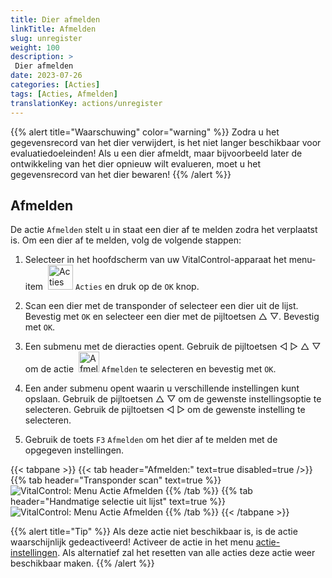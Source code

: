 ```yaml
---
title: Dier afmelden
linkTitle: Afmelden
slug: unregister
weight: 100
description: >
 Dier afmelden
date: 2023-07-26
categories: [Acties]
tags: [Acties, Afmelden]
translationKey: actions/unregister
---
```

{{% alert title="Waarschuwing" color="warning" %}}
Zodra u het gegevensrecord van het dier verwijdert, is het niet langer beschikbaar voor evaluatiedoeleinden! Als u een dier afmeldt, maar bijvoorbeeld later de ontwikkeling van het dier opnieuw wilt evalueren, moet u het gegevensrecord van het dier bewaren!
{{% /alert %}}

## Afmelden

De actie `Afmelden` stelt u in staat een dier af te melden zodra het verplaatst is. Om een dier af te melden, volg de volgende stappen:

1. Selecteer in het hoofdscherm van uw VitalControl-apparaat het menu-item &nbsp;<img src="/icons/actions.svg" width="40" align="bottom" alt="Acties" /> `Acties` en druk op de `OK` knop.

2. Scan een dier met de transponder of selecteer een dier uit de lijst. Bevestig met `OK` en selecteer een dier met de pijltoetsen △ ▽. Bevestig met `OK`.

3. Een submenu met de dieracties opent. Gebruik de pijltoetsen ◁ ▷ △ ▽ om de actie &nbsp;<img src="/icons/actions/unregister.svg" width="33" align="bottom" alt="Afmelden" /> `Afmelden` te selecteren en bevestig met `OK`.

4. Een ander submenu opent waarin u verschillende instellingen kunt opslaan. Gebruik de pijltoetsen △ ▽ om de gewenste instellingsoptie te selecteren. Gebruik de pijltoetsen ◁ ▷ om de gewenste instelling te selecteren.

5. Gebruik de toets `F3` `Afmelden` om het dier af te melden met de opgegeven instellingen.

{{< tabpane >}}
{{< tab header="Afmelden:" text=true disabled=true />}}
{{% tab header="Transponder scan" text=true %}}
 ![VitalControl: Menu Actie Afmelden](../images/unregister-scan.png "Dier afmelden")
{{% /tab %}}
{{% tab header="Handmatige selectie uit lijst" text=true %}}
 ![VitalControl: Menu Actie Afmelden](../images/unregister.png "Dier afmelden")
{{% /tab %}}
{{< /tabpane >}}


{{% alert title="Tip" %}}
Als deze actie niet beschikbaar is, is de actie waarschijnlijk gedeactiveerd! Activeer de actie in het menu [actie-instellingen](../settings/). Als alternatief zal het resetten van alle acties deze actie weer beschikbaar maken.
{{% /alert %}}
